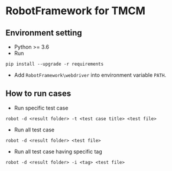 # RobotFramework for TMCM

## Environment setting
* Python >= 3.6
* Run
```
pip install --upgrade -r requirements
```
* Add `RobotFramework\webdriver` into environment variable `PATH`.

## How to run cases
* Run specific test case
```
robot -d <result folder> -t <test case title> <test file>
```

* Run all test case
```
robot -d <result folder> <test file>
```

* Run all test case having specific tag
```
robot -d <result folder> -i <tag> <test file>
```
